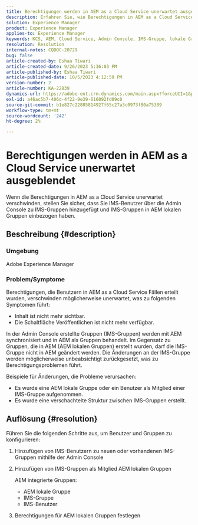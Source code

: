 ```yaml
---
title: Berechtigungen werden in AEM as a Cloud Service unerwartet ausgeblendet
description: Erfahren Sie, wie Berechtigungen in AEM as a Cloud Service verschwinden können, wodurch Inhalte unsichtbar werden und Veröffentlichungsoptionen fehlen.
solution: Experience Manager
product: Experience Manager
applies-to: Experience Manager
keywords: KCS, AEM, Cloud Service, Admin Console, IMS-Gruppe, lokale Gruppe
resolution: Resolution
internal-notes: CQDOC-20729
bug: false
article-created-by: Eshaa Tiwari
article-created-date: 9/26/2023 5:36:03 PM
article-published-by: Eshaa Tiwari
article-published-date: 10/5/2023 4:12:59 PM
version-number: 2
article-number: KA-22839
dynamics-url: https://adobe-ent.crm.dynamics.com/main.aspx?forceUCI=1&pagetype=entityrecord&etn=knowledgearticle&id=26b81524-935c-ee11-be6f-6045bd006704
exl-id: a46ac5b7-406d-4f22-9e39-616092fd09c0
source-git-commit: b1e827c22885814927f65c27a3c0973f80a75389
workflow-type: tm+mt
source-wordcount: '242'
ht-degree: 2%

---
```


# Berechtigungen werden in AEM as a Cloud Service unerwartet ausgeblendet


Wenn die Berechtigungen in AEM as a Cloud Service unerwartet verschwinden, stellen Sie sicher, dass Sie IMS-Benutzer über die Admin Console zu IMS-Gruppen hinzugefügt und IMS-Gruppen in AEM lokalen Gruppen einbezogen haben.

## Beschreibung {#description}


### Umgebung

Adobe Experience Manager

### <b>Problem/</b>Symptome

Berechtigungen, die Benutzern in AEM as a Cloud Service Fällen erteilt wurden, verschwinden möglicherweise unerwartet, was zu folgenden Symptomen führt:

- Inhalt ist nicht mehr sichtbar.
- Die Schaltfläche Veröffentlichen ist nicht mehr verfügbar.


In der Admin Console erstellte Gruppen (IMS-Gruppen) werden mit AEM synchronisiert und in AEM als Gruppen behandelt. Im Gegensatz zu Gruppen, die in AEM (AEM lokalen Gruppen) erstellt wurden, darf die IMS-Gruppe nicht in AEM geändert werden. Die Änderungen an der IMS-Gruppe werden möglicherweise unbeabsichtigt zurückgesetzt, was zu Berechtigungsproblemen führt.

Beispiele für Änderungen, die Probleme verursachen:

- Es wurde eine AEM lokale Gruppe oder ein Benutzer als Mitglied einer IMS-Gruppe aufgenommen.
- Es wurde eine verschachtelte Struktur zwischen IMS-Gruppen erstellt.



## Auflösung {#resolution}


Führen Sie die folgenden Schritte aus, um Benutzer und Gruppen zu konfigurieren:

1. Hinzufügen von IMS-Benutzern zu neuen oder vorhandenen IMS-Gruppen mithilfe der Admin Console
2. Hinzufügen von IMS-Gruppen als Mitglied AEM lokalen Gruppen

   AEM integrierte Gruppen:

   - AEM lokale Gruppe
   - IMS-Gruppe
   - IMS-Benutzer
3. Berechtigungen für AEM lokalen Gruppen festlegen
